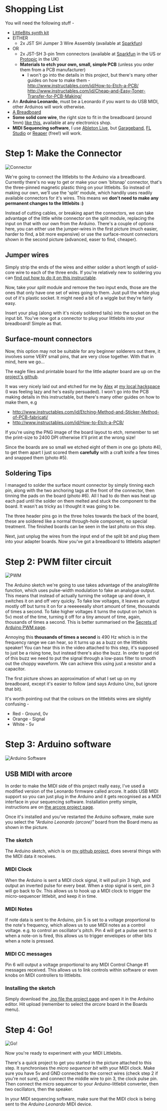 # Shopping List

You will need the following stuff -

* [LittleBits synth kit](http://littlebits.cc/kits/synth-kit)
* EITHER
  * 2x JST SH Jumper 3 Wire Assembly (available at [Sparkfun](https://www.sparkfun.com/products/10358))
* OR
  * 2x JST-SH 3-pin 1mm connectors (available at [Sparkfun](https://www.sparkfun.com/products/10358) in the US or [Protopic](http://proto-pic.co.uk/connector-1-0mm-horizontal-3-pin/) in the UK)
  * **Materials to etch your own, small, simple PCB** (unless you order them from a PCB manufacturer)
    * I won't go into the details in this project, but there's many other guides on how to make them -
    http://www.instructables.com/id/How-to-Etch-a-PCB/
    http://www.instructables.com/id/Cheap-and-Easy-Toner-Transfer-for-PCB-Making/
* An **Arduino Leonardo**, must be a Leonardo if you want to do USB MIDI, other Arduinos will work otherwise.
* [A Breadboard](http://en.wikipedia.org/wiki/Breadboard)
* **Some solid core wire**, the right size to fit in the breadboard (around 1mm) [like this](http://www.hobbytronics.co.uk/breadboard-wire), available at any electronics shop.
* **MIDI Sequencing software**, I use [Ableton Live](http://www.ableton.com/), but [Garageband](https://www.apple.com/mac/garageband/), [FL Studio](http://www.image-line.com/flstudio/) or [Reaper](http://www.reaper.fm/) (free!) will work.

# Step 1: Make the Connector

![Connector](http://aknuds1.github.io/Littlebits-Arduino/assets/images/connector1.jpg "Connector")

We're going to connect the littlebits to the Arduino via a breadboard. Currently there's no way to get or make your own 'bitsnap' connector, that's the three-pinned magnetic plastic thing on your littlebits. So instead of making our own, we'll use the 'split' module, which handily uses readily available connectors for it's wires. This means we **don't need to make any permanent changes to the littlebits :)**

Instead of cutting cables, or breaking apart the connectors, we can take advantage of the little white connector on the split module, replacing the input on that with our own from the Arduino. There's a couple of options here, you can either use the jumper-wires in the first picture (much easier, harder to find, a bit more expensive) or use the surface-mount connectors shown in the second picture (advanced, easer to find, cheaper).

## Jumper wires

Simply strip the ends of the wires and either solder a short length of solid-core wire to each of the three ends. If you're relatively new to soldering you can [find out how to do it on this instructable](http://www.instructables.com/id/Soldering-wires-together/).

Now, take your *split* module and remove the two input ends, those are the ones that only have one set of wires going to them. Just pull the white plug out of it's plastic socket. It might need a bit of a wiggle but they're fairly easy.

Insert your plug (along with it's nicely soldered tails) into the socket on the input bit. You've now got a connector to plug your littlebits into your breadboard! Simple as that.

## Surface-mount connectors

Now, this option may not be suitable for any beginner solderers out there, it involves some VERY small pins, that are very close together. With that in mind, here we go…

The eagle files and printable board for the little adapter board are up on the [project's github](https://github.com/tub/Littlebits-Arduino/tree/master/adapter-board-files).

It was very nicely laid out and etched for me by [Alex](https://github.com/alexanderhosford) at [my local hackspace](http://www.buildbrighton.com/) (I was feeling lazy and he's easily persuaded). I won't go into the PCB making details in this instructable, but there's many other guides on how to make them, e.g

* http://www.instructables.com/id/Etching-Method-and-Sticker-Method-of-PCB-fabricati/
* http://www.instructables.com/id/How-to-Etch-a-PCB/

If you're using the PNG image of the board layout to etch, remember to set the print-size to 2400 DPI otherwise it'll print at the wrong size!

Since the boards are so small we etched eight of them in one go (photo #4), to get them apart I just scored them **carefully** with a craft knife a few times and snapped them (photo #5).

## Soldering Tips

I managed to solder the surface mount connector by simply tinning each pin, along with the two anchoring tags at the front of the connector, then tinning the pads on the board (photo #6). All I had to do then was heat up each pad until the solder on them melted and stuck the component to the board. It wasn't as tricky as I thought it was going to be.

The three header pins go in the three holes towards the back of the board, these are soldered like a normal through-hole component, no special treatment. The finished boards can be seen in the last photo on this step.

Next, just unplug the wires from the input end of the split bit and plug them into your adapter boards. Now you've got a breadboard to littlebits adapter!

# Step 2: PWM filter circuit

![PWM](http://aknuds1.github.io/Littlebits-Arduino/assets/images/pwm1.jpg "PWM")

The Arduino sketch we're going to use takes advantage of the analogWrite function, which uses pulse-width modulation to fake an analogue output. This means that instead of actually turning the voltage up and down, it switches it on and off very quicky. To fake low voltages, it leaves an output mostly off but turns it on for a reeeeeeally short amount of time, thousands of times a second. To fake higher voltages it turns the output on (which is 5v) most of the time, turning it off for a tiny amount of time, again, thousands of times a second. This is better summarised on the [Secrets of Arduino PWM page](http://arduino.cc/en/Tutorial/SecretsOfArduinoPWM).

Annoying this **thousands of times a second** is 490 Hz which is in the frequency range we can hear, so it turns up as a buzz on the littlebits speaker! You can hear this in the video attached to this step, it's supposed to just be a rising tone, but instead there's also the buzz. In order to get rid of this buzz we need to put the signal through a low-pass filter to smooth out the choppy waveform. We can achieve this using just a resistor and a capacitor.

The first picture shows an approximation of what I set up on my breadboard, except it's easier to follow (and says Arduino Uno, but ignore that bit).

It's worth pointing out that the colours on the littlebits wires are slightly confusing -

* Red - Ground, 0v
* Orange - Signal
* White - 5v

# Step 3: Arduino software

![Arduino Software](http://aknuds1.github.io/Littlebits-Arduino/assets/images/arduino-software.jpg "Arduino Software")

## USB MIDI with arcore

In order to make the MIDI side of this project really easy, I've used a modified version of the Leonardo firmware called arcore. It adds USB MIDI support so you can just plug in the Arduino and it gets recognised as a MIDI interface in your sequencing software. Installation pretty simple, instructions are on [the arcore project page](https://github.com/rkistner/arcore).

Once it's installed and you've restarted the Arduino software, make sure you select the *"Arduino Leonardo (arcore)"* board from the Board menu as shown in the picture.

### The sketch

The Arduino sketch, which is on [my github project](https://github.com/tub/Littlebits-Arduino), does several things with the MIDI data it receives.

### MIDI Clock

When the Arduino is sent a MIDI clock signal, it will pull pin 3 high, and output an inverted pulse for every beat. When a stop signal is sent, pin 3 will go back to 0v. This allows us to hook up a MIDI clock to trigger the micro-sequencer littlebit, and keep it in time.

### MIDI Notes

If note data is sent to the Arduino, pin 5 is set to a voltage proportional to the note's frequency, which allows us to use MIDI notes as a control voltage. e.g. to control an oscillator's pitch. Pin 4 will get a pulse sent to it when a note-on is fired, this allows us to trigger envelopes or other bits when a note is pressed.

### MIDI CC messages

Pin 6 will output a voltage proportional to any MIDI Control Change #1 messages received. This allows us to link controls within software or even knobs on MIDI controllers to littlebits.

### Installing the sketch
Simply download the [.ino file the project page](https://github.com/tub/Littlebits-Arduino/blob/master/littleBitsMidiNotes.ino) and open it in the Arduino editor. Hit upload (remember to select the *arcore* board in the Boards menu).

# Step 4: Go!

![Go!](http://aknuds1.github.io/Littlebits-Arduino/assets/images/go.jpg "Go!")

Now you're ready to experiment with your MIDI Littlebits.

There's a quick project to get you started in the picture attached to this step. It synchronises the *micro sequencer bit* with your MIDI clock. Make sure you have 5v and GND connected to the correct wires (check step 2 if you're not sure), and connect the middle wire to pin 3, the clock pulse pin. Then connect the micro sequencer to your Arduino-littlebit converter, then two oscillators, then the speaker.

In your MIDI sequencing software, make sure that the MIDI clock is being sent to the *Arduino Leonardo* MIDI device.
